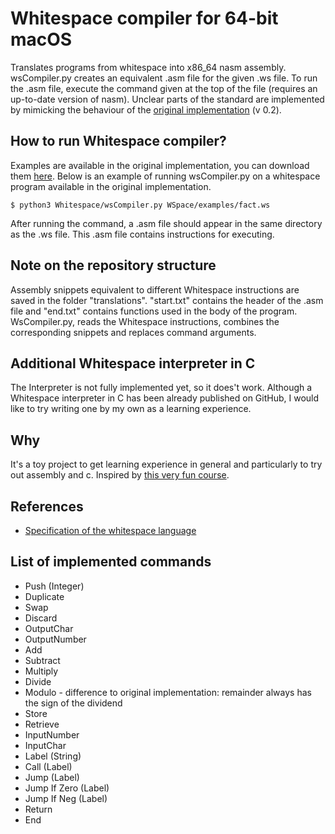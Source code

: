 # Whitespace compiler for 64-bit macOS
Translates programs from whitespace into x86_64 nasm assembly. 
wsCompiler.py creates an equivalent .asm file for the given .ws file. To run the .asm file, execute the command given at the top of the file (requires an up-to-date version of nasm).
Unclear parts of the standard are implemented by mimicking the behaviour of the [original implementation](https://web.archive.org/web/20150717140342/http://compsoc.dur.ac.uk:80/whitespace/download.php) (v 0.2).

## How to run Whitespace compiler?
Examples are available in the original implementation, you can download them [here](https://web.archive.org/web/20150717140342/http://compsoc.dur.ac.uk:80/whitespace/download.php).
Below is an example of running wsCompiler.py on a whitespace program available in the original implementation.

```$ python3 Whitespace/wsCompiler.py WSpace/examples/fact.ws```

After running the command, a .asm file should appear in the same directory as the .ws file. This .asm file contains instructions for executing.
## Note on the repository structure
Assembly snippets equivalent to different Whitespace instructions are saved in the folder "translations". "start.txt" contains the header of the .asm file and "end.txt" contains functions used in the
body of the program.  WsCompiler.py, reads the Whitespace instructions, combines the corresponding snippets and replaces command arguments.

## Additional Whitespace interpreter in C
The Interpreter is not fully implemented yet, so it does't work.
Although a Whitespace interpreter in C has been already published on GitHub, I would like to try writing one by my own as a learning experience.

## Why

It's a toy project to get learning experience in general and particularly to try out assembly and c. Inspired by [this very fun course](https://www.nand2tetris.org/).

## References
- [Specification of the whitespace language](https://web.archive.org/web/20151108084710/http://compsoc.dur.ac.uk:80/whitespace/tutorial.html) 

## List of implemented commands 
- Push (Integer)
- Duplicate
- Swap
- Discard
- OutputChar
- OutputNumber
- Add
- Subtract
- Multiply
- Divide
- Modulo - difference to original implementation: remainder always has the sign of the dividend
- Store 
- Retrieve
- InputNumber
- InputChar 
- Label (String)
- Call (Label)
- Jump (Label)
- Jump If Zero (Label)
- Jump If Neg (Label)
- Return
- End
